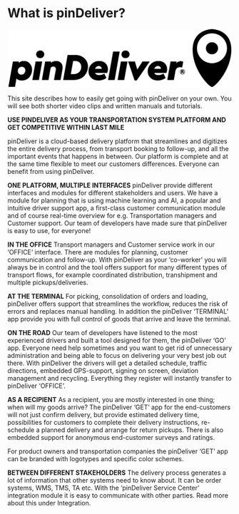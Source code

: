 # What is pinDeliver?



<p align="center">
  <img src="/images/pinDeliver_logo.png" alt="drawing" width="500"/>
</p>

This site describes how to easily get going with pinDeliver on your own. You will see both shorter video clips and written manuals and tutorials.

**USE PINDELIVER AS YOUR TRANSPORTATION SYSTEM PLATFORM AND GET COMPETITIVE WITHIN LAST MILE**

pinDeliver is a cloud-based delivery platform that streamlines and digitizes the entire delivery process, from transport booking to follow-up, and all the important events that happens in between. Our platform is complete and at the same time flexible to meet our customers differences. Everyone can benefit from using pinDeliver.

**ONE PLATFORM, MULTIPLE INTERFACES**
pinDeliver provide different interfaces and modules for different stakeholders and users. We have a module for planning that is using machine learning and AI, a popular and intuitive driver support app, a first-class customer communication module and of course real-time overview for e.g. Transportation managers and Customer support. Our team of developers have made sure that pinDeliver is easy to use, for everyone!


**IN THE OFFICE**
Transport managers and Customer service work in our ‘OFFICE‘ interface. There are modules for planning, customer communication and follow-up. With pinDeliver as your ‘co-worker’ you will always be in control and the tool offers support for many different types of transport flows, for example coordinated distribution, transhipment and multiple pickups/deliveries.

**AT THE TERMINAL**
For picking, consolidation of orders and loading, pinDeliver offers support that streamlines the workflow, reduces the risk of errors and replaces manual handling. In addition the pinDeliver ‘TERMINAL’ app provide you with full control of goods that arrive and leave the terminal.

**ON THE ROAD**
Our team of developers have listened to the most experienced drivers and built a tool designed for them, the pinDeliver ‘GO’ app. Everyone need help sometimes and you want to get rid of unnecessary administration and being able to focus on delivering your very best job out there. With pinDeliver the drivers will get a detailed schedule, traffic directions, embedded GPS-support, signing on screen, deviation management and recycling. Everything they register will instantly transfer to pinDeliver ‘OFFICE’.

**AS A RECIPIENT**
As a recipient, you are mostly interested in one thing; when will my goods arrive? The pinDeliver ‘GET’ app for the end-customers will not just confirm delivery, but provide estimated delivery time, possibilities for customers to complete their delivery instructions, re-schedule a planned delivery and arrange for return pickups. There is also embedded support for anonymous end-customer surveys and ratings.  

For product owners and transportation companies the pinDeliver ‘GET’ app can be branded with logotypes and specific color schemes.

**BETWEEN DIFFERENT STAKEHOLDERS**
The delivery process generates a lot of information that other systems need to know about. It can be order systems, WMS, TMS, TA etc. With the ‘pinDeliver Service Center’ integration module it is easy to communicate with other parties. Read more about this under Integration.
